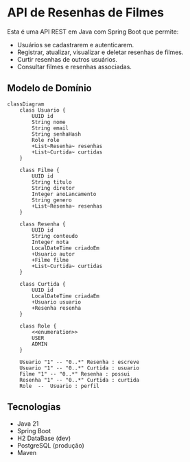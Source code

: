# API de Resenhas de Filmes

Esta é uma API REST em Java com Spring Boot que permite:
- Usuários se cadastrarem e autenticarem.
- Registrar, atualizar, visualizar e deletar resenhas de filmes.
- Curtir resenhas de outros usuários.
- Consultar filmes e resenhas associadas.

## Modelo de Domínio

```mermaid
classDiagram
    class Usuario {
        UUID id
        String nome
        String email
        String senhaHash
        Role role
        +List~Resenha~ resenhas
        +List~Curtida~ curtidas
    }

    class Filme {
        UUID id
        String titulo
        String diretor
        Integer anoLancamento
        String genero
        +List~Resenha~ resenhas
    }

    class Resenha {
        UUID id
        String conteudo
        Integer nota
        LocalDateTime criadoEm
        +Usuario autor
        +Filme filme
        +List~Curtida~ curtidas
    }

    class Curtida {
        UUID id
        LocalDateTime criadaEm
        +Usuario usuario
        +Resenha resenha
    }

    class Role {
        <<enumeration>>
        USER
        ADMIN
    }

    Usuario "1" -- "0..*" Resenha : escreve
    Usuario "1" -- "0..*" Curtida : usuario
    Filme "1" -- "0..*" Resenha : possui
    Resenha "1" -- "0..*" Curtida : curtida
    Role  --  Usuario : perfil
```
## Tecnologias

 - Java 21
 - Spring Boot
- H2 DataBase (dev)
- PostgreSQL (produção)
- Maven
